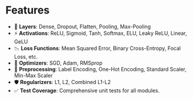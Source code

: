 # Features

- 🧩 **Layers**: Dense, Dropout, Flatten, Pooling, Max-Pooling
- ⚡ **Activations**: ReLU, Sigmoid, Tanh, Softmax, ELU, Leaky ReLU, Linear, GeLU
- 📉 **Loss Functions**: Mean Squared Error, Binary Cross-Entropy, Focal Loss, etc.
- 🚀 **Optimizers**: SGD, Adam, RMSprop
- 🔧 **Preprocessing**: Label Encoding, One-Hot Encoding, Standard Scaler, Min-Max Scaler
- 🛡️ **Regularizers**: L1, L2, Combined L1-L2
- ✅ **Test Coverage**: Comprehensive unit tests for all modules.
